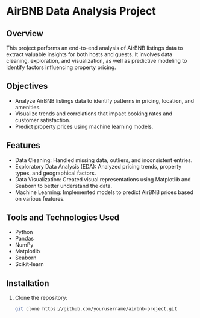 # AirBNB Data Analysis Project

## Overview
This project performs an end-to-end analysis of AirBNB listings data to extract valuable insights for both hosts and guests. It involves data cleaning, exploration, and visualization, as well as predictive modeling to identify factors influencing property pricing.

## Objectives
- Analyze AirBNB listings data to identify patterns in pricing, location, and amenities.
- Visualize trends and correlations that impact booking rates and customer satisfaction.
- Predict property prices using machine learning models.

## Features
- Data Cleaning: Handled missing data, outliers, and inconsistent entries.
- Exploratory Data Analysis (EDA): Analyzed pricing trends, property types, and geographical factors.
- Data Visualization: Created visual representations using Matplotlib and Seaborn to better understand the data.
- Machine Learning: Implemented models to predict AirBNB prices based on various features.

## Tools and Technologies Used
- Python
- Pandas
- NumPy
- Matplotlib
- Seaborn
- Scikit-learn

## Installation
1. Clone the repository:
   ```bash
   git clone https://github.com/yourusername/airbnb-project.git
